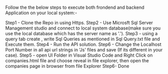 Follow the the below steps to execute both frondend and backend Application on your local system:-

Step1 - Clone the Repo in using Https.
Step2 - Use Microsft Sql Server Management studio and connect to local system database(make sure you use the local database which has the server name as '.').
Step3 - using a query tab create , write Sql Queries as mentioned in Sql Query.txt file and Execute them.
Step4 - Run the API solution.
Step6 - Change the Localhost Port Number in all api url strings in 'Js' files and save (If its different in your case).
Step5 - open UI Folder in Visual Studio Code and Right Click on companies.html file and choose reveal in file explorer, then open the companies page in browser from file Explorer
Step6- Done

